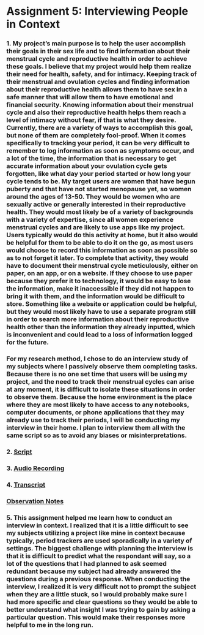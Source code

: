 # Assignment 5: Interviewing People in Context

### 1. My project’s main purpose is to help the user accomplish their goals in their sex life and to find information about their menstrual cycle and reproductive health in order to achieve these goals. I believe that my project would help them realize their need for health, safety, and for intimacy. Keeping track of their menstrual and ovulation cycles and finding information about their reproductive health allows them to have sex in a safe manner that will allow them to have emotional and financial security. Knowing information about their menstrual cycle and also their reproductive health helps them reach a level of intimacy without fear, if that is what they desire. Currently, there are a variety of ways to accomplish this goal, but none of them are completely fool-proof. When it comes specifically to tracking your period, it can be very difficult to remember to log information as soon as symptoms occur, and a lot of the time, the information that is necessary to get accurate information about your ovulation cycle gets forgotten, like what day your period started or how long your cycle tends to be. My target users are women that have begun puberty and that have not started menopause yet, so women around the ages of 13-50. They would be women who are sexually active or generally interested in their reproductive health. They would most likely be of a variety of backgrounds with a variety of expertise, since all women experience menstrual cycles and are likely to use apps like my project. Users typically would do this activity at home, but it also would be helpful for them to be able to do it on the go, as most users would choose to record this information as soon as possible so as to not forget it later. To complete that activity, they would have to document their menstrual cycle meticulously, either on paper, on an app, or on a website. If they choose to use paper because they prefer it to technology, it would be easy to lose the information, make it inaccessible if they did not happen to bring it with them, and the information would be difficult to store. Something like a website or application could be helpful, but they would most likely have to use a separate program still in order to search more information about their reproductive health other than the information they already inputted, which is inconvenient and could lead to a loss of information logged for the future. 
### For my research method, I chose to do an interview study of my subjects where I passively observe them completing tasks. Because there is no one set time that users will be using my project, and the need to track their menstrual cycles can arise at any moment, it is difficult to isolate these situations in order to observe them. Because the home environment is the place where they are most likely to have access to any notebooks, computer documents, or phone applications that they may already use to track their periods, I will be conducting my interview in their home. I plan to interview them all with the same script so as to avoid any biases or misinterpretations. 
### 2. [Script](https://docs.google.com/document/d/1FfK4h1H6XFn4JqrN_5ggXSqYQr0wzF8aykuZ-fG9Vs4/edit?usp=sharing)
### 3. [Audio Recording](https://drive.google.com/file/d/1uY1dllpx9jqQ4UMsB2E0F4Uw0RynRL2h/view?usp=sharing) 
### 4. [Transcript](https://otter.ai/s/3Dm6ic4vQc-c1g1Z7yD5bA)
###    [Observation Notes](https://docs.google.com/document/d/1uOAITr5RHDjLzJUOo8ypgedhS_kGVMxFyGD1ERgEEbE/edit?usp=sharing)
### 5. This assignment helped me learn how to conduct an interview in context. I realized that it is a little difficult to see my subjects utilizing a project like mine in context because typically, period trackers are used sporadically in a variety of settings. The biggest challenge with planning the interview is that it is difficult to predict what the respondant will say, so a lot of the questions that I had planned to ask seemed redundant because my subject had already answered the questions during a previous response. When conducting the interview, I realized it is very difficult not to prompt the subject when they are a little stuck, so I would probably make sure I had more specific and clear questions so they would be able to better understand what insight I was trying to gain by asking a particular question. This would make their responses more helpful to me in the long run. 
